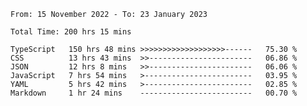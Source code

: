 <!-- <div align="center">
  
  ![](https://raw.githubusercontent.com/iaizawa0623/github-stats/master/generated/overview.svg#gh-dark-mode-only)
  ![](https://raw.githubusercontent.com/iaizawa0623/github-stats/master/generated/overview.svg#gh-light-mode-only)
  ![](https://raw.githubusercontent.com/iaizawa0623/github-stats/master/generated/languages.svg#gh-dark-mode-only)
  ![](https://raw.githubusercontent.com/iaizawa0623/github-stats/master/generated/languages.svg#gh-light-mode-only)

</div> -->


<!--
<a href="https://github.com/anuraghazra/github-readme-stats">
  <img src="https://github-readme-stats.vercel.app/api?username=iaizawa0623&show_icons=true&count_private=true&theme=dracula&line_height=40" />
  <img src="https://github-readme-stats.vercel.app/api/top-langs/?username=iaizawa0623&count_private=true&theme=dracula" />
</a>

***
-->

<!--START_SECTION:waka-->

```text
From: 15 November 2022 - To: 23 January 2023

Total Time: 200 hrs 15 mins

TypeScript   150 hrs 48 mins >>>>>>>>>>>>>>>>>>>------   75.30 %
CSS          13 hrs 43 mins  >>-----------------------   06.86 %
JSON         12 hrs 8 mins   >>-----------------------   06.06 %
JavaScript   7 hrs 54 mins   >------------------------   03.95 %
YAML         5 hrs 42 mins   >------------------------   02.85 %
Markdown     1 hr 24 mins    -------------------------   00.70 %
```

<!--END_SECTION:waka-->
